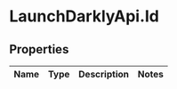 # LaunchDarklyApi.Id

## Properties
Name | Type | Description | Notes
------------ | ------------- | ------------- | -------------


